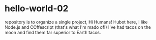 # hello-world-02

repository is to organize a single project, Hi Humans!
Hubot here, I like Node.js and COffescript (that's what I'm mado of!)
I've had tacos on the moon and find them far superior to Earth tacos.

